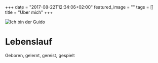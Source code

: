 +++
date = "2017-08-22T12:34:06+02:00"
featured_image = ""
tags = []
title = "Über mich"
+++

![Ich bin der Guido](/images/obama.jpg "Guido Lindner")

# Lebenslauf #

Geboren, gelernt, gereist, gespielt
